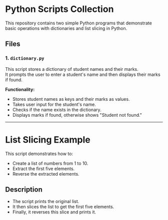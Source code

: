 # Python Scripts Collection

This repository contains two simple Python programs that demonstrate basic operations with dictionaries and list slicing in Python.

## Files

### 1. `dictionary.py`
This script stores a dictionary of student names and their marks.  
It prompts the user to enter a student's name and then displays their marks if found.

**Functionality:**
- Stores student names as keys and their marks as values.
- Takes user input for the student's name.
- Checks if the name exists in the dictionary.
- Displays marks if found, otherwise shows "Student not found."


---

# List Slicing Example

This script demonstrates how to:
- Create a list of numbers from 1 to 10.
- Extract the first five elements.
- Reverse the extracted elements.

## Description
- The script prints the original list.
- It then slices the list to get the first five elements.
- Finally, it reverses this slice and prints it.
